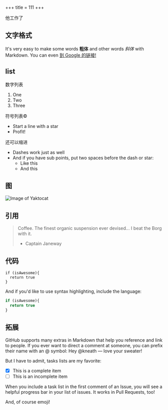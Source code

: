 +++
title = 111
+++


他工作了

## 文字格式

It's very easy to make some words **粗体** and other words *斜体* with Markdown. You can even [到 Google 的链接!](http://google.com)

## list

数字列表

1. One
2. Two
3. Three

符号列表©️

* Start a line with a star
* Profit!

还可以缩进

- Dashes work just as well
- And if you have sub points, put two spaces before the dash or star:
  - Like this
  - And this

## 图

![Image of Yaktocat](https://octodex.github.com/images/yaktocat.png)

## 引用

> Coffee. The finest organic suspension ever devised... I beat the Borg with it.
> - Captain Janeway

## 代码

```
if (isAwesome){
  return true
}
```

And if you'd like to use syntax highlighting, include the language:

```javascript
if (isAwesome){
  return true
}
```

## 拓展 

GitHub supports many extras in Markdown that help you reference and link to people. If you ever want to direct a comment at someone, you can prefix their name with an @ symbol: Hey @kneath — love your sweater!

But I have to admit, tasks lists are my favorite:

- [x] This is a complete item
- [ ] This is an incomplete item

When you include a task list in the first comment of an Issue, you will see a helpful progress bar in your list of issues. It works in Pull Requests, too!

And, of course emoji!
